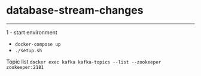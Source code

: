 # database-stream-changes
-----

1 - start environment
- `docker-compose up`
- `./setup.sh`

Topic list
``docker exec kafka kafka-topics --list --zookeeper zookeeper:2181``
